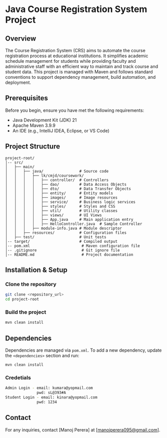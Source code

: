 # Java Course Registration System Project

## Overview
The Course Registration System (CRS) aims to automate the course registration process at educational institutions. It simplifies academic schedule management for students while providing faculty and administrative staff with an efficient way to maintain and track course and student data. This project is managed with Maven and follows standard conventions to support dependency management, build automation, and deployment.

## Prerequisites
Before you begin, ensure you have met the following requirements:

- Java Development Kit (JDK) 21
- Apache Maven 3.9.9
- An IDE (e.g., IntelliJ IDEA, Eclipse, or VS Code)

## Project Structure
```
project-root/
│-- src/
│   ├── main/
│   │   ├── java/                # Source code
│   │   │   ├── lk/cmjd/coursework/
│   │   │   │   ├── controller/  # Controllers
│   │   │   │   ├── dao/         # Data Access Objects
│   │   │   │   ├── dto/         # Data Transfer Objects
│   │   │   │   ├── entity/      # Entity models
│   │   │   │   ├── images/      # Image resources
│   │   │   │   ├── service/     # Business logic services
│   │   │   │   ├── styles/      # Styles and CSS
│   │   │   │   ├── util/        # Utility classes
│   │   │   │   ├── views/       # UI Views
│   │   │   │   ├── App.java     # Main application entry
│   │   │   │   ├── HelloController.java  # Sample Controller
│   │   │   ├── module-info.java # Module descriptor
│   │   ├── resources/           # Configuration files
│   ├── test/                    # Unit tests
│-- target/                      # Compiled output
│-- pom.xml                       # Maven configuration file
│-- .gitignore                    # Git ignore file
│-- README.md                     # Project documentation
```

## Installation & Setup
### Clone the repository
```sh
git clone <repository_url>
cd project-root
```

### Build the project
```sh
mvn clean install
```





## Dependencies
Dependencies are managed via `pom.xml`. To add a new dependency, update the `<dependencies>` section and run:
```sh
mvn clean install
```

### Credetials
```sh
Admin Login - email: kumara@yopmail.com
              pwd: sL@393#A
Student Login - email: kinara@yopmail.com
              pwd: 1234
```


## Contact
For any inquiries, contact [Manoj Perera] at [manojperera095@gmail.com].

